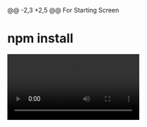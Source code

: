 @@ -2,3 +2,5 @@
For Starting Screen

# npm install
![Watch Video](file:///C:/Users/harsh/Downloads/WhatsApp%20Video%202025-05-01%20at%203.22.18%20PM.mp4)

